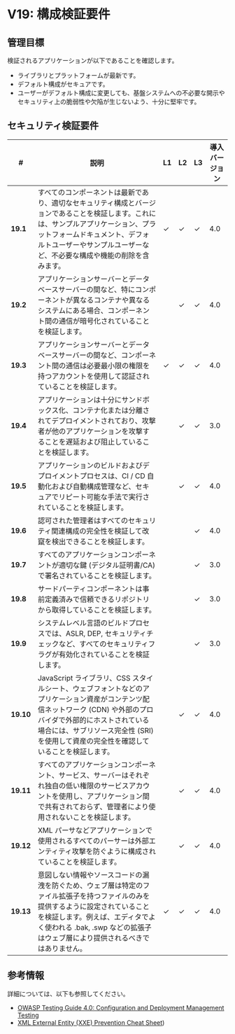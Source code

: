 # V19: 構成検証要件

## 管理目標

検証されるアプリケーションが以下であることを確認します。

* ライブラリとプラットフォームが最新です。
* デフォルト構成がセキュアです。
* ユーザーがデフォルト構成に変更しても、基盤システムへの不必要な開示やセキュリティ上の脆弱性や欠陥が生じないよう、十分に堅牢です。

## セキュリティ検証要件

| # | 説明 | L1 | L2 | L3 | 導入バージョン |
| --- | --- | --- | --- | -- | -- |
| **19.1** | すべてのコンポーネントは最新であり、適切なセキュリティ構成とバージョンであることを検証します。これには、サンプルアプリケーション、プラットフォームドキュメント、デフォルトユーザーやサンプルユーザーなど、不必要な構成や機能の削除を含みます。 | ✓ | ✓ | ✓ | 4.0 |
| **19.2** | アプリケーションサーバーとデータベースサーバーの間など、特にコンポーネントが異なるコンテナや異なるシステムにある場合、コンポーネント間の通信が暗号化されていることを検証します。 |  | ✓ | ✓ | 4.0 |
| **19.3** | アプリケーションサーバーとデータベースサーバーの間など、コンポーネント間の通信は必要最小限の権限を持つアカウントを使用して認証されていることを検証します。 | ✓ | ✓ | ✓ | 4.0 |
| **19.4** | アプリケーションは十分にサンドボックス化、コンテナ化または分離されてデプロイメントされており、攻撃者が他のアプリケーションを攻撃することを遅延および阻止していることを検証します。 |  | ✓ | ✓ | 3.0 |
| **19.5** | アプリケーションのビルドおよびデプロイメントプロセスは、CI / CD 自動化および自動構成管理など、セキュアでリピート可能な手法で実行されていることを検証します。 |  | ✓ | ✓ | 4.0 |
| **19.6** | 認可された管理者はすべてのセキュリティ関連構成の完全性を検証して改竄を検出できることを検証します。 |  |  | ✓ | 4.0 |
| **19.7** | すべてのアプリケーションコンポーネントが適切な鍵 (デジタル証明書/CA) で署名されていることを検証します。 |  |  | ✓ | 3.0 |
| **19.8** | サードパーティコンポーネントは事前定義済みで信頼できるリポジトリから取得していることを検証します。 |  |  | ✓ | 3.0 |
| **19.9** | システムレベル言語のビルドプロセスでは、ASLR, DEP, セキュリティチェックなど、すべてのセキュリティフラグが有効化されていることを検証します。 |  |  | ✓ | 3.0 |
| **19.10** | JavaScript ライブラリ、CSS スタイルシート、ウェブフォントなどのアプリケーション資産がコンテンツ配信ネットワーク (CDN) や外部のプロバイダで外部的にホストされている場合には、サブリソース完全性 (SRI) を使用して資産の完全性を確認していることを検証します。 |  | ✓ | ✓ | 4.0 |
| **19.11** | すべてのアプリケーションコンポーネント、サービス、サーバーはそれぞれ独自の低い権限のサービスアカウントを使用し、アプリケーション間で共有されておらず、管理者により使用されないことを検証します。 |  | ✓ | ✓ | 4.0 |
| **19.12** | XML パーサなどアプリケーションで使用されるすべてのパーサーは外部エンティティ攻撃を防ぐように構成されていることを検証します。 |  | ✓ | ✓ | 4.0 |
| **19.13** | 意図しない情報やソースコードの漏洩を防ぐため、ウェブ層は特定のファイル拡張子を持つファイルのみを提供するように設定されていることを検証します。例えば、エディタでよく使われる .bak, .swp などの拡張子はウェブ層により提供されるべきではありません。 | ✓ | ✓ | ✓ | 4.0 |

## 参考情報

詳細については、以下も参照してください。

* [OWASP Testing Guide 4.0: Configuration and Deployment Management Testing](https://www.owasp.org/index.php/Testing_for_configuration_management)
* [XML External Entity (XXE) Prevention Cheat Sheet](https://www.owasp.org/index.php/XML_External_Entity_(XXE)_Prevention_Cheat_Sheet))
